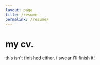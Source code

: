 ```yaml
---
layout: page
title: /resume
permalink: /resume/
---
```


# my cv.

this isn't finished either. i swear i'll finish it!

